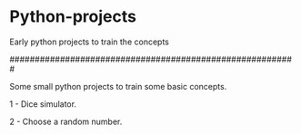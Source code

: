 # Python-projects
 Early python projects to train the concepts

#########################################################



Some small python projects to train some basic concepts.


1 - Dice simulator.

2 - Choose a random number.
